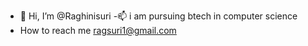 - 👋 Hi, I’m @Raghinisuri
-📫 i am pursuing btech in computer science
- How to reach me ragsuri1@gmail.com
